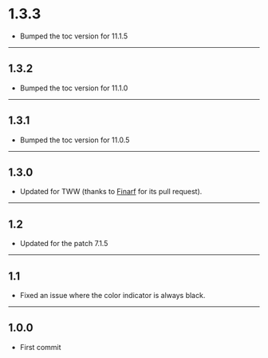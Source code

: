 # 1.3.3

- Bumped the toc version for 11.1.5

---

## 1.3.2

- Bumped the toc version for 11.1.0

---

## 1.3.1

- Bumped the toc version for 11.0.5

---

## 1.3.0

- Updated for TWW (thanks to [Finarf](https://github.com/Finarf) for its pull request).

---

## 1.2

- Updated for the patch 7.1.5

---

## 1.1

- Fixed an issue where the color indicator is always black.

---

## 1.0.0

- First commit
